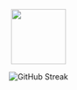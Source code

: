 <div id="header" align="center">
  <img src="shuwi.gif" width="100"/>

  ![GitHub Streak](http://github-readme-streak-stats.herokuapp.com?user=Avairon&theme=highcontrast&background=000000&ring=7000a6&fire=7000a6&currStreakLabel=8000c1)
  
</div>



